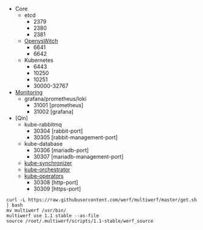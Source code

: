 - Core
  - etcd
    - 2379
    - 2380
    - 2381
  - [OpenvsWitch](https://github.com/kubesys/kubernetes-libnvf)
    - 6641
    - 6642
  - Kubernetes
    - 6443
    - 10250
    - 10251
    - 30000-32767
- [Monitoring](prom)
  - grafana/prometheus/loki
    - 31001 [prometheus]
    - 31002 [grafana]
- [Qin]
  - kube-rabbitmq
    - 30304 [rabbit-port]
    - 30305 [rabbit-management-port]
  - kube-database
    - 30306 [mariadb-port]
    - 30307 [mariadb-management-port]
  - [kube-synchronizer](https://github.com/kubesys/kubernetes-synchronizer)
  - [kube-orchestrator](https://github.com/kubesys/kubernetes-orchestrator)
  - [kube-operators](https://github.com/kubesys/kubernetes-operators)
    - 30308 [http-port]
    - 30309 [https-port]


```
curl -L https://raw.githubusercontent.com/werf/multiwerf/master/get.sh | bash
mv multiwerf /usr/bin/
multiwerf use 1.1 stable --as-file
source /root/.multiwerf/scripts/1.1-stable/werf_source
```
